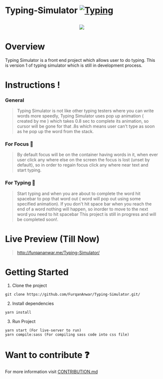 # Typing-Simulator [![Typing](https://img.shields.io/badge/%F0%9F%92%AC-Typing%20Simulator-orange)](https://github.com/FurqanAnwar/Typing-Simulator)


<h2 align="center"><img src="https://user-images.githubusercontent.com/37766405/135808975-44151faf-4e90-4ffe-9b70-b747250dcad1.PNG"  /></h2>


# Overview
Typing Simulator is a front end project which allows user to do typing. This is version 1 of typing simulator which is still in development process.
# Instructions !
### General
>Typing Simulator is not like other typing testers where you can write words more speedly, Typing Simulator uses pop up animation ( created by me ) which takes 0.8 sec to complete its animation, so cursor will be gone for that .8s which means user can't type as soon as he pop up the word from the stack. 


### For Focus 💫
>By default focus will be on the container having words in it, when ever user click any where else on the screen the focus is lost (unset by default), so in order to regain focus click any where near text and start typing.

### For Typing 💬
>Start typing and when you are about to complete the word hit spacebar to pop that word out ( word will pop out using some specified animation). If you don't hit space bar when you reach the end of a word nothing will happen, so inorder to move to the next word you need to hit spacebar
This project is still in progress and will be completed soon!. 
# Live Preview (Till Now)
>http://furqananwar.me/Typing-Simulator/

# Getting Started
1. Clone the project
~~~
git clone https://github.com/FurqanAnwar/Typing-Simulator.git/
~~~

2. Install dependencies
~~~
yarn install
~~~

3. Run Project
~~~
yarn start (For live-server to run)
yarn compile:sass (For compiling sass code into css file)
~~~

# Want to contribute :question:
For more information visit [CONTRIBUTION.md](https://github.com/FurqanAnwar/Typing-Simulator/blob/main/CONTRIBUTING.md)
